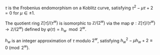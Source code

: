 

$\tau$ is the Frobenius endomorphism on a Koblitz curve, satisfying $\tau^2 - \mu\tau + 2 = 0$ for $\mu \in {\pm 1}$.

The quotient ring $\mathbb{Z}[\tau]/(\tau^w)$ is isomorphic to $\mathbb{Z}/(2^w)$ via the map $\varphi: \mathbb{Z}[\tau]/(\tau^w) \to \mathbb{Z}/(2^w)$ defined by $\varphi(\tau) = h_w \mod 2^w$.

$h_w$ is an integer approximation of $\tau$ modulo $2^w$, satisfying $h_w^2 - \mu h_w + 2 \equiv 0 \pmod{2^w}$.